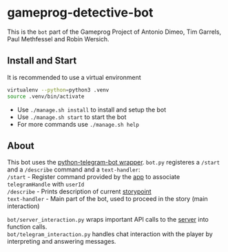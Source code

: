 # gameprog-detective-bot

This is the `bot` part of the Gameprog Project of Antonio Dimeo, Tim Garrels, Paul Methfessel and Robin Wersich.

## Install and Start
It is recommended to use a virtual environment
``` bash
virtualenv --python=python3 .venv
source .venv/bin/activate
```

- Use `./manage.sh install` to install and setup the bot
- Use `./manage.sh start` to start the bot
- For more commands use `./manage.sh help`

## About
This bot uses the [python-telegram-bot wrapper](https://python-telegram-bot.org/). `bot.py` registeres a `/start` and a `/describe` command and a `text-handler`:  
`/start` - Register command provided by the [app](https://github.com/ADimeo/gameprog-detective-app) to associate `telegramHandle` with `userId`  
`/describe` - Prints description of current [storypoint](https://github.com/EatingBacon/gameprog-detective-server/wiki/Story-Storypoint)  
`text-handler` - Main part of the bot, used to proceed in the story (main interaction)

`bot/server_interaction.py` wraps important API calls to the [server](https://github.com/EatingBacon/gameprog-detective-server) into function calls.  
`bot/telegram_interaction.py` handles chat interaction with the player by interpreting and answering messages.
